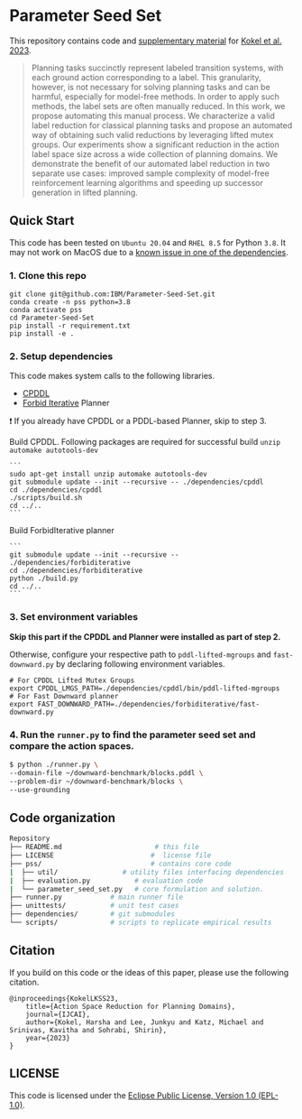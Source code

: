 # Parameter Seed Set 


This repository contains code and [supplementary material](./docs/supp_material.pdf) for [Kokel et al. 2023](#citation).

> Planning tasks succinctly represent labeled transition systems, with 
each ground action corresponding to a label. This granularity, however, 
is not necessary for solving planning tasks and can be harmful, especially 
for model-free methods. In order to apply such methods, the label sets 
are often manually reduced. In this work, we propose automating this manual 
process. We characterize a valid label reduction for classical planning 
tasks and propose an automated way of obtaining such valid reductions by 
leveraging lifted mutex groups. Our experiments show a significant reduction 
in the action label space size across a wide collection of planning domains. 
We demonstrate the benefit of our automated label reduction in two separate 
use cases: improved sample complexity of model-free reinforcement learning 
algorithms and speeding up successor generation in lifted planning. 


## Quick Start 

This code has been tested on `Ubuntu 20.04` and `RHEL 8.5` for Python `3.8`. 
It may not work on MacOS due to a [known issue in one of the dependencies](https://gitlab.com/danfis/cpddl/-/issues/1).

### 1. Clone this repo

```
git clone git@github.com:IBM/Parameter-Seed-Set.git
conda create -n pss python=3.8
conda activate pss
cd Parameter-Seed-Set
pip install -r requirement.txt
pip install -e .
```

### 2. Setup dependencies

This code makes system calls to the following libraries.

* [CPDDL](https://gitlab.com/harshakokel/cpddl.git) 
* [Forbid Iterative](https://github.com/IBM/forbiditerative.git) Planner  


:exclamation: If you already have CPDDL or a PDDL-based Planner, skip to step 3.

  Build CPDDL. Following packages are required for successful build `unzip automake autotools-dev`

    ```
    sudo apt-get install unzip automake autotools-dev
    git submodule update --init --recursive -- ./dependencies/cpddl
    cd ./dependencies/cpddl
    ./scripts/build.sh
    cd ../..
    ```

  Build ForbidIterative planner

    ```
    git submodule update --init --recursive -- ./dependencies/forbiditerative
    cd ./dependencies/forbiditerative
    python ./build.py
    cd ../..
    ```


### 3. Set environment variables

**Skip this part if the CPDDL and Planner were installed as part of step 2.** 

Otherwise, configure your respective path to `pddl-lifted-mgroups` and `fast-downward.py` by declaring following environment variables.

```
# For CPDDL Lifted Mutex Groups
export CPDDL_LMGS_PATH=./dependencies/cpddl/bin/pddl-lifted-mgroups
# For Fast Downward planner
export FAST_DOWNWARD_PATH=./dependencies/forbiditerative/fast-downward.py
```

### 4. Run the `runner.py` to find the parameter seed set and compare the action spaces.

```bash
$ python ./runner.py \
--domain-file ~/downward-benchmark/blocks.pddl \
--problem-dir ~/downward-benchmark/blocks \
--use-grounding
```

## Code organization

```bash
Repository
├── README.md                       # this file
├── LICENSE                        #  license file
├── pss/                           # contains core code
|  ├── util/                # utility files interfacing dependencies
|  ├── evaluation.py           # evaluation code
|  └── parameter_seed_set.py   # core formulation and solution.       
├── runner.py            # main runner file    
├── unittests/           # unit test cases
├── dependencies/        # git submodules
└── scripts/             # scripts to replicate empirical results
```


## Citation

If you build on this code or the ideas of this paper, please use the following citation.

    @inproceedings{KokelLKSS23,
     	title={Action Space Reduction for Planning Domains},
     	journal={IJCAI},
     	author={Kokel, Harsha and Lee, Junkyu and Katz, Michael and Srinivas, Kavitha and Sohrabi, Shirin},
     	year={2023}
    }

## LICENSE

This code is licensed under the [Eclipse Public License, Version 1.0 (EPL-1.0)](./LICENSE).
